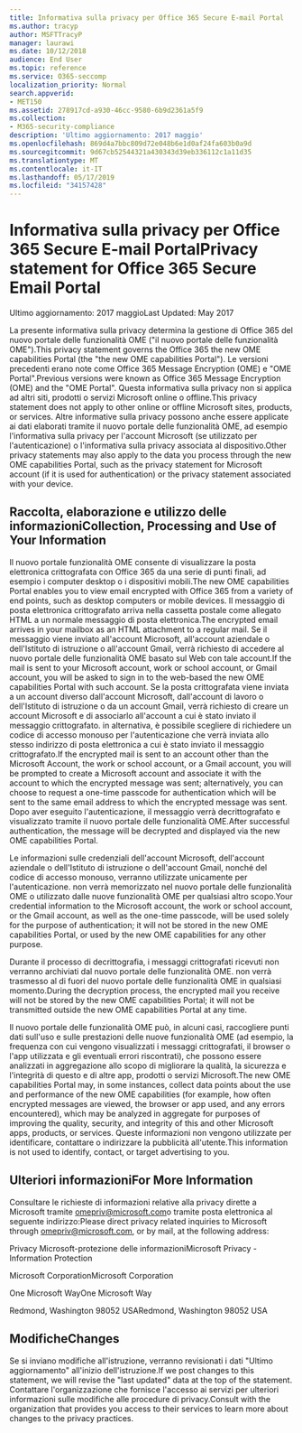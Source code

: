 ```yaml
---
title: Informativa sulla privacy per Office 365 Secure E-mail Portal
ms.author: tracyp
author: MSFTTracyP
manager: laurawi
ms.date: 10/12/2018
audience: End User
ms.topic: reference
ms.service: O365-seccomp
localization_priority: Normal
search.appverid:
- MET150
ms.assetid: 278917cd-a930-46cc-9580-6b9d2361a5f9
ms.collection:
- M365-security-compliance
description: 'Ultimo aggiornamento: 2017 maggio'
ms.openlocfilehash: 869d4a7bbc809d72e048b6e1d0af24fa603b0a9d
ms.sourcegitcommit: 9d67cb52544321a430343d39eb336112c1a11d35
ms.translationtype: MT
ms.contentlocale: it-IT
ms.lasthandoff: 05/17/2019
ms.locfileid: "34157428"
---
```

# <a name="privacy-statement-for-office-365-secure-email-portal"></a><span data-ttu-id="773cc-103">Informativa sulla privacy per Office 365 Secure E-mail Portal</span><span class="sxs-lookup"><span data-stu-id="773cc-103">Privacy statement for Office 365 Secure Email Portal</span></span>

<span data-ttu-id="773cc-104">Ultimo aggiornamento: 2017 maggio</span><span class="sxs-lookup"><span data-stu-id="773cc-104">Last Updated: May 2017</span></span>
  
<span data-ttu-id="773cc-105">La presente informativa sulla privacy determina la gestione di Office 365 del nuovo portale delle funzionalità OME ("il nuovo portale delle funzionalità OME").</span><span class="sxs-lookup"><span data-stu-id="773cc-105">This privacy statement governs the Office 365 the new OME capabilities Portal (the "the new OME capabilities Portal").</span></span> <span data-ttu-id="773cc-106">Le versioni precedenti erano note come Office 365 Message Encryption (OME) e "OME Portal".</span><span class="sxs-lookup"><span data-stu-id="773cc-106">Previous versions were known as Office 365 Message Encryption (OME) and the "OME Portal".</span></span> <span data-ttu-id="773cc-107">Questa informativa sulla privacy non si applica ad altri siti, prodotti o servizi Microsoft online o offline.</span><span class="sxs-lookup"><span data-stu-id="773cc-107">This privacy statement does not apply to other online or offline Microsoft sites, products, or services.</span></span> <span data-ttu-id="773cc-108">Altre informative sulla privacy possono anche essere applicate ai dati elaborati tramite il nuovo portale delle funzionalità OME, ad esempio l'informativa sulla privacy per l'account Microsoft (se utilizzato per l'autenticazione) o l'informativa sulla privacy associata al dispositivo.</span><span class="sxs-lookup"><span data-stu-id="773cc-108">Other privacy statements may also apply to the data you process through the new OME capabilities Portal, such as the privacy statement for Microsoft account (if it is used for authentication) or the privacy statement associated with your device.</span></span>
  
## <a name="collection-processing-and-use-of-your-information"></a><span data-ttu-id="773cc-109">Raccolta, elaborazione e utilizzo delle informazioni</span><span class="sxs-lookup"><span data-stu-id="773cc-109">Collection, Processing and Use of Your Information</span></span>

<span data-ttu-id="773cc-110">Il nuovo portale funzionalità OME consente di visualizzare la posta elettronica crittografata con Office 365 da una serie di punti finali, ad esempio i computer desktop o i dispositivi mobili.</span><span class="sxs-lookup"><span data-stu-id="773cc-110">The new OME capabilities Portal enables you to view email encrypted with Office 365 from a variety of end points, such as desktop computers or mobile devices.</span></span> <span data-ttu-id="773cc-111">Il messaggio di posta elettronica crittografato arriva nella cassetta postale come allegato HTML a un normale messaggio di posta elettronica.</span><span class="sxs-lookup"><span data-stu-id="773cc-111">The encrypted email arrives in your mailbox as an HTML attachment to a regular mail.</span></span> <span data-ttu-id="773cc-112">Se il messaggio viene inviato all'account Microsoft, all'account aziendale o dell'Istituto di istruzione o all'account Gmail, verrà richiesto di accedere al nuovo portale delle funzionalità OME basato sul Web con tale account.</span><span class="sxs-lookup"><span data-stu-id="773cc-112">If the mail is sent to your Microsoft account, work or school account, or Gmail account, you will be asked to sign in to the web-based the new OME capabilities Portal with such account.</span></span> <span data-ttu-id="773cc-113">Se la posta crittografata viene inviata a un account diverso dall'account Microsoft, dall'account di lavoro o dell'Istituto di istruzione o da un account Gmail, verrà richiesto di creare un account Microsoft e di associarlo all'account a cui è stato inviato il messaggio crittografato. in alternativa, è possibile scegliere di richiedere un codice di accesso monouso per l'autenticazione che verrà inviata allo stesso indirizzo di posta elettronica a cui è stato inviato il messaggio crittografato.</span><span class="sxs-lookup"><span data-stu-id="773cc-113">If the encrypted mail is sent to an account other than the Microsoft Account, the work or school account, or a Gmail account, you will be prompted to create a Microsoft account and associate it with the account to which the encrypted message was sent; alternatively, you can choose to request a one-time passcode for authentication which will be sent to the same email address to which the encrypted message was sent.</span></span> <span data-ttu-id="773cc-114">Dopo aver eseguito l'autenticazione, il messaggio verrà decrittografato e visualizzato tramite il nuovo portale delle funzionalità OME.</span><span class="sxs-lookup"><span data-stu-id="773cc-114">After successful authentication, the message will be decrypted and displayed via the new OME capabilities Portal.</span></span>
  
<span data-ttu-id="773cc-115">Le informazioni sulle credenziali dell'account Microsoft, dell'account aziendale o dell'Istituto di istruzione o dell'account Gmail, nonché del codice di accesso monouso, verranno utilizzate unicamente per l'autenticazione. non verrà memorizzato nel nuovo portale delle funzionalità OME o utilizzato dalle nuove funzionalità OME per qualsiasi altro scopo.</span><span class="sxs-lookup"><span data-stu-id="773cc-115">Your credential information to the Microsoft account, the work or school account, or the Gmail account, as well as the one-time passcode, will be used solely for the purpose of authentication; it will not be stored in the new OME capabilities Portal, or used by the new OME capabilities for any other purpose.</span></span>
  
<span data-ttu-id="773cc-116">Durante il processo di decrittografia, i messaggi crittografati ricevuti non verranno archiviati dal nuovo portale delle funzionalità OME. non verrà trasmesso al di fuori del nuovo portale delle funzionalità OME in qualsiasi momento.</span><span class="sxs-lookup"><span data-stu-id="773cc-116">During the decryption process, the encrypted mail you receive will not be stored by the new OME capabilities Portal; it will not be transmitted outside the new OME capabilities Portal at any time.</span></span>
  
<span data-ttu-id="773cc-117">Il nuovo portale delle funzionalità OME può, in alcuni casi, raccogliere punti dati sull'uso e sulle prestazioni delle nuove funzionalità OME (ad esempio, la frequenza con cui vengono visualizzati i messaggi crittografati, il browser o l'app utilizzata e gli eventuali errori riscontrati), che possono essere analizzati in aggregazione allo scopo di migliorare la qualità, la sicurezza e l'integrità di questo e di altre app, prodotti o servizi Microsoft.</span><span class="sxs-lookup"><span data-stu-id="773cc-117">The new OME capabilities Portal may, in some instances, collect data points about the use and performance of the new OME capabilities (for example, how often encrypted messages are viewed, the browser or app used, and any errors encountered), which may be analyzed in aggregate for purposes of improving the quality, security, and integrity of this and other Microsoft apps, products, or services.</span></span> <span data-ttu-id="773cc-118">Queste informazioni non vengono utilizzate per identificare, contattare o indirizzare la pubblicità all'utente.</span><span class="sxs-lookup"><span data-stu-id="773cc-118">This information is not used to identify, contact, or target advertising to you.</span></span>
  
## <a name="for-more-information"></a><span data-ttu-id="773cc-119">Ulteriori informazioni</span><span class="sxs-lookup"><span data-stu-id="773cc-119">For More Information</span></span>

<span data-ttu-id="773cc-120">Consultare le richieste di informazioni relative alla privacy dirette a Microsoft tramite [omepriv@microsoft.com](mailto:omepriv@microsoft.com)o tramite posta elettronica al seguente indirizzo:</span><span class="sxs-lookup"><span data-stu-id="773cc-120">Please direct privacy related inquiries to Microsoft through [omepriv@microsoft.com](mailto:omepriv@microsoft.com), or by mail, at the following address:</span></span>
  
<span data-ttu-id="773cc-121">Privacy Microsoft-protezione delle informazioni</span><span class="sxs-lookup"><span data-stu-id="773cc-121">Microsoft Privacy - Information Protection</span></span>
  
<span data-ttu-id="773cc-122">Microsoft Corporation</span><span class="sxs-lookup"><span data-stu-id="773cc-122">Microsoft Corporation</span></span>
  
<span data-ttu-id="773cc-123">One Microsoft Way</span><span class="sxs-lookup"><span data-stu-id="773cc-123">One Microsoft Way</span></span>
  
<span data-ttu-id="773cc-124">Redmond, Washington 98052 USA</span><span class="sxs-lookup"><span data-stu-id="773cc-124">Redmond, Washington 98052 USA</span></span>
  
## <a name="changes"></a><span data-ttu-id="773cc-125">Modifiche</span><span class="sxs-lookup"><span data-stu-id="773cc-125">Changes</span></span>

<span data-ttu-id="773cc-126">Se si inviano modifiche all'istruzione, verranno revisionati i dati "Ultimo aggiornamento" all'inizio dell'istruzione.</span><span class="sxs-lookup"><span data-stu-id="773cc-126">If we post changes to this statement, we will revise the "last updated" data at the top of the statement.</span></span> <span data-ttu-id="773cc-127">Contattare l'organizzazione che fornisce l'accesso ai servizi per ulteriori informazioni sulle modifiche alle procedure di privacy.</span><span class="sxs-lookup"><span data-stu-id="773cc-127">Consult with the organization that provides you access to their services to learn more about changes to the privacy practices.</span></span>
  

